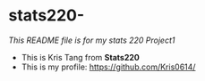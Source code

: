 # stats220-
*This README file is for my stats 220 Project1*
* This is Kris Tang from __Stats220__
* This is my profile: https://github.com/Kris0614/
